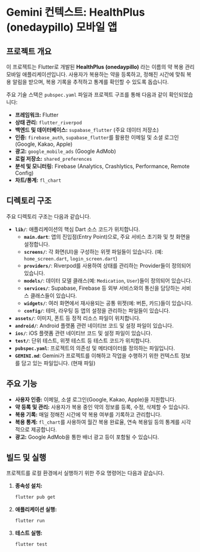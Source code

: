 # Gemini 컨텍스트: HealthPlus (onedaypillo) 모바일 앱

## 프로젝트 개요

이 프로젝트는 Flutter로 개발된 **HealthPlus (onedaypillo)** 라는 이름의 약 복용 관리 모바일 애플리케이션입니다. 사용자가 복용하는 약을 등록하고, 정해진 시간에 맞춰 복용 알림을 받으며, 복용 기록을 추적하고 통계를 확인할 수 있도록 돕습니다.

주요 기술 스택은 `pubspec.yaml` 파일과 프로젝트 구조를 통해 다음과 같이 확인되었습니다:

- **프레임워크:** Flutter
- **상태 관리:** `flutter_riverpod`
- **백엔드 및 데이터베이스:** `supabase_flutter` (주요 데이터 저장소)
- **인증:** `firebase_auth`, `supabase_flutter`를 활용한 이메일 및 소셜 로그인 (Google, Kakao, Apple)
- **광고:** `google_mobile_ads` (Google AdMob)
- **로컬 저장소:** `shared_preferences`
- **분석 및 모니터링:** Firebase (Analytics, Crashlytics, Performance, Remote Config)
- **차트/통계:** `fl_chart`

## 디렉토리 구조

주요 디렉토리 구조는 다음과 같습니다.

- **`lib/`**: 애플리케이션의 핵심 Dart 소스 코드가 위치합니다.
    - **`main.dart`**: 앱의 진입점(Entry Point)으로, 주요 서비스 초기화 및 첫 화면을 설정합니다.
    - **`screens/`**: 각 화면(UI)을 구성하는 위젯 파일들이 있습니다. (예: `home_screen.dart`, `login_screen.dart`)
    - **`providers/`**: Riverpod를 사용하여 상태를 관리하는 Provider들이 정의되어 있습니다.
    - **`models/`**: 데이터 모델 클래스(예: `Medication`, `User`)들이 정의되어 있습니다.
    - **`services/`**: Supabase, Firebase 등 외부 서비스와의 통신을 담당하는 서비스 클래스들이 있습니다.
    - **`widgets/`**: 여러 화면에서 재사용되는 공통 위젯(예: 버튼, 카드)들이 있습니다.
    - **`config/`**: 테마, 라우팅 등 앱의 설정을 관리하는 파일들이 있습니다.
- **`assets/`**: 이미지, 폰트 등 정적 리소스 파일이 위치합니다.
- **`android/`**: Android 플랫폼 관련 네이티브 코드 및 설정 파일이 있습니다.
- **`ios/`**: iOS 플랫폼 관련 네이티브 코드 및 설정 파일이 있습니다.
- **`test/`**: 단위 테스트, 위젯 테스트 등 테스트 코드가 위치합니다.
- **`pubspec.yaml`**: 프로젝트의 의존성 및 메타데이터를 정의하는 파일입니다.
- **`GEMINI.md`**: Gemini가 프로젝트를 이해하고 작업을 수행하기 위한 컨텍스트 정보를 담고 있는 파일입니다. (현재 파일)

## 주요 기능

- **사용자 인증:** 이메일, 소셜 로그인(Google, Kakao, Apple)을 지원합니다.
- **약 등록 및 관리:** 사용자가 복용 중인 약의 정보를 등록, 수정, 삭제할 수 있습니다.
- **복용 기록:** 매일 정해진 시간에 약 복용 여부를 기록하고 관리합니다.
- **복용 통계:** `fl_chart`를 사용하여 월간 복용 완료율, 연속 복용일 등의 통계를 시각적으로 제공합니다.
- **광고:** Google AdMob을 통한 배너 광고 등이 포함될 수 있습니다.

## 빌드 및 실행

프로젝트를 로컬 환경에서 실행하기 위한 주요 명령어는 다음과 같습니다.

1.  **종속성 설치:**
    ```bash
    flutter pub get
    ```

2.  **애플리케이션 실행:**
    ```bash
    flutter run
    ```

3.  **테스트 실행:**
    ```bash
    flutter test
    ```
